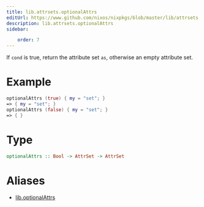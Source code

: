 ```yaml
---
title: lib.attrsets.optionalAttrs
editUrl: https://www.github.com/nixos/nixpkgs/blob/master/lib/attrsets.nix#L854C5
description: lib.attrsets.optionalAttrs
sidebar:

    order: 7
---
```


If `cond` is true, return the attribute set `as`,
otherwise an empty attribute set.

# Example

```nix
optionalAttrs (true) { my = "set"; }
=> { my = "set"; }
optionalAttrs (false) { my = "set"; }
=> { }
```

# Type

```haskell
optionalAttrs :: Bool -> AttrSet -> AttrSet
```


# Aliases

- [lib.optionalAttrs](/reference/liboptionalAttrs)


